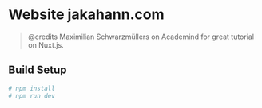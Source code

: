 # Website jakahann.com
> @credits Maximilian Schwarzmüllers on Academind for great tutorial on Nuxt.js. 

## Build Setup

``` bash
# npm install
# npm run dev
```